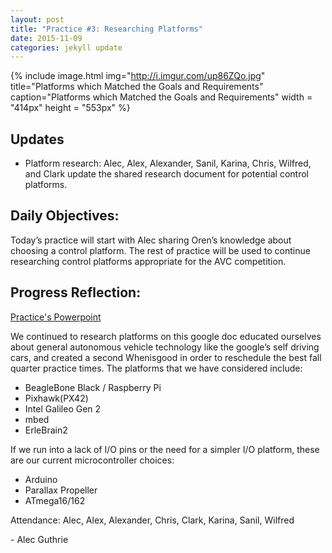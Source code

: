 ```yaml
---
layout: post
title: "Practice #3: Researching Platforms"
date: 2015-11-09
categories: jekyll update
---
```


{% include image.html
            img="http://i.imgur.com/up86ZQo.jpg"
            title="Platforms which Matched the Goals and Requirements"
            caption="Platforms which Matched the Goals and Requirements"
            width = "414px"
            height = "553px"
%}

## Updates
* Platform research: Alec, Alex, Alexander, Sanil, Karina, Chris, Wilfred, and
  Clark update the shared research document for potential control platforms.

## Daily Objectives:

Today’s practice will start with Alec sharing Oren’s knowledge about choosing a
control platform. The rest of practice will be used to continue researching
control platforms appropriate for the AVC competition.
   
## Progress Reflection:

[Practice's
Powerpoint](https://docs.google.com/presentation/d/1Vd7GRl5eWh0uci9uSAD_STtZdWhhNBF9mCnDkbRHZ8M/edit?usp=sharing)

We continued to research platforms on this google doc educated ourselves about
general autonomous vehicle technology like the google’s self driving cars, and
created a second Whenisgood in order to reschedule the best fall quarter
practice times. The platforms that we have considered include:

* BeagleBone Black / Raspberry Pi
* Pixhawk(PX42)
* Intel Galileo Gen 2
* mbed
* ErleBrain2

If we run into a lack of I/O pins or the need for a simpler I/O platform, these
are our current microcontroller choices:

* Arduino
* Parallax Propeller
* ATmega16/162

Attendance: Alec, Alex, Alexander, Chris, Clark, Karina, Sanil, Wilfred

\- Alec Guthrie
